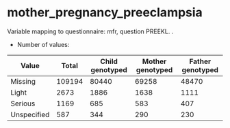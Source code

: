 # mother_pregnancy_preeclampsia
Variable mapping to questionnaire: mfr, question PREEKL.
.
- Number of values:

| Value | Total | Child genotyped | Mother genotyped | Father genotyped |
| ----- | ----- | --------------- | ---------------- | ---------------- |
| Missing | 109194 | 80440 | 69258 | 48470 |
| Light | 2673 | 1886 | 1638 |1111 |
| Serious | 1169 | 685 | 583 |407 |
| Unspecified | 587 | 344 | 290 |230 |



